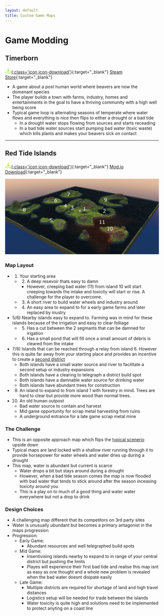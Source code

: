 ```yaml
---
layout: default
title: Custom Game Maps
---
```


# Game Modding

## Timerborn
[![Download](assets/images/icons/download.png){:class='icon icon-download'}](https://store.steampowered.com/app/1062090/Timberborn/){:target="_blank"}
[Steam Store](https://store.steampowered.com/app/1062090/Timberborn/){:target="_blank"}

- A game about a post human world where beavers are now the domenant species
- The player builds a town with farms, industry, homes and entertainments in the goal to have a thriving community with a high well being score
- Typical game loop is alternating seasons of temperate where water flows and everything is nice then flips to either a drought or a bad tide
	- In a drought water stops flowing from sources and starts receading
	- In a bad tide water sources start pumping bad water (toxic waste) which kills plants and makes your beavers sick on contact

---

## Red Tide Islands
[![Download](assets/images/icons/download.png){:class='icon icon-download'}](https://mod.io/g/timberborn/m/red-tide-islands){:target="_blank"}
[Mod.io Download](https://mod.io/g/timberborn/m/red-tide-islands){:target="_blank"}

![Red_Tide_Island](assets/images/screenshots/Red_Tide_Island.PNG)

### Map Layout
- 1) Your starting area
	- 2) A deep resevoir thats easy to damn
		- However, creeping bad water (11) from island 10 will start creeping towards the intake and toxicity will start or rise. A challenge for the player to overcome.
	- 3) A short river to build water wheels and industry around
	- 4) An easy area to expand to for a early game farms and later replaced by inustry
- 5/6) Nearby islands easy to expand to. Farming was in mind for these islands because of the irrigation and easy to clear folliage
	- 5) Has a cut between the 2 segmants that can be damned for irigation
	- 6) Has a small pond that will fill once a small amount of debris is cleared from the intake
- 7/8) Islands that can be reached through a relay from island 6. However this is quite far away from your starting place and provides an incentive to create a [second district](https://timberborn.fandom.com/wiki/Districts)
	- Both islands have a small water source and river to facilitate a second setup or industry expansions
	- Both islands have a clearing to telegraph a district build spot
	- Both islands have a damnable water source for drinking water
	- Both islands have abundant trees for construction
- 9) An island to expand to from island 1 with forestry in mind. Trees are hard to clear but provide more wood than normal trees.
- 10) An old human outpost
	- Bad water source to contain and harvest
	- Mid game opportunity for scrap metal harvesting from ruins
	- A underground entrance for a late game scrap metal mine

### The Challenge
- This is an opposite approach map which flips the [typical scenerio](https://timberborn.fandom.com/wiki/Maps) upside down
 - Typical maps are land locked with a shallow river running through it to provide horsepower for water wheels and water dries up during a drought
 - This map, water is abundant but current is scarce
	- Water drops a bit but stays around during a drought
	- However, when a bad tide season comes the map is now flooded with bad water that tends to stick around after the season inceasing toxicity around you
	- This is a play on to much of a good thing and water water everywhere but not a drop to drink

### Design Choices
- A challenging map different that its competitors on 3rd party sites
- Water is unusually ubundant but becomes a primary antagonist in the maps progression
- Progression:
	- Early Game:
		- Abundant resources and well telegraphed build spots
	- Mid Game:
		- Insentivising islands nearby to expand to in range of your central district but pushing the limits
		- Playes will experience their first bad tide and realise this map isnt as easy as one thought and a whole new problem is revealed when the bad water doesnt disipate easily
	- Late Game:
		- Multiple districts are required for shortage of land and high travel distances
		- Logistics setup will be needed for trade between the islands
		- Water toxicity is quite high and solutions need to be implemented to protect anyting on a coast line
